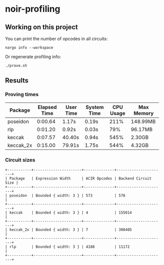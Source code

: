 # noir-profiling

## Working on this project
You can print the number of opcodes in all circuits:
```
nargo info --workspace
```

Or regenerate profiling info:
```
./prove.sh
```

## Results

### Proving times 

| Package | Elapsed Time | User Time | System Time | CPU Usage | Max Memory |
|---------|--------------|-----------|-------------|-----------|------------|
| poseidon | 0:00.64 | 1.17s  | 0.19s  | 211% | 148.99MB |
| rlp | 0:01.20 | 0.92s  | 0.03s  | 79% | 96.17MB |
| keccak | 0:07.57 | 40.40s  | 0.94s  | 545% | 2.30GB |
| keccak_2x | 0:15.00 | 79.91s  | 1.75s  | 544% | 4.32GB |

### Circuit sizes

```
+-----------+----------------------+--------------+----------------------+
| Package   | Expression Width     | ACIR Opcodes | Backend Circuit Size |
+-----------+----------------------+--------------+----------------------+
| poseidon  | Bounded { width: 3 } | 573          | 578                  |
+-----------+----------------------+--------------+----------------------+
| keccak    | Bounded { width: 3 } | 4            | 155014               |
+-----------+----------------------+--------------+----------------------+
| keccak_2x | Bounded { width: 3 } | 7            | 300405               |
+-----------+----------------------+--------------+----------------------+
| rlp       | Bounded { width: 3 } | 4188         | 11172                |
+-----------+----------------------+--------------+----------------------+
```
